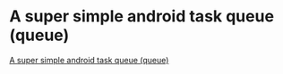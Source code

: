 # A super simple android task queue (queue)
[A super simple android task queue (queue)](https://aiwithcloud.com/2022/09/15/a_super_simple_android_task_queue_queue/)